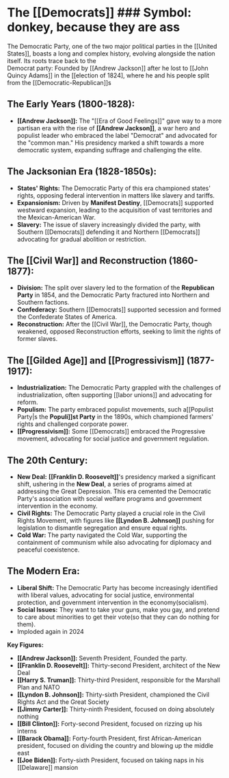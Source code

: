 # The [[Democrats]] ### Symbol: donkey, because they are ass
The Democratic Party, one of the two major political parties in the [[United States]], boasts a long and complex history, evolving alongside the nation itself. Its roots trace back to the \
Democrat party: Founded by [[Andrew Jackson]] after he lost to [[John Quincy Adams]] in the [[election of 1824], where he and his people split from the [[Democratic-Republican]]s


## **The Early Years (1800-1828):**

* **[[Andrew Jackson]]:** The "[[Era of Good Feelings]]" gave way to a more partisan era with the rise of **[[Andrew Jackson]]**, a war hero and populist leader who embraced the label "Democrat" and advocated for the "common man." His presidency marked a shift towards a more democratic system, expanding suffrage and challenging the elite.

## **The Jacksonian Era (1828-1850s):**

* **States' Rights:** The Democratic Party of this era championed states' rights, opposing federal intervention in matters like slavery and tariffs.
* **Expansionism:**  Driven by **Manifest Destiny**, [[Democrats]] supported westward expansion, leading to the acquisition of vast territories and the Mexican-American War.
* **Slavery:** The issue of slavery increasingly divided the party, with Southern [[Democrats]] defending it and Northern [[Democrats]] advocating for gradual abolition or restriction.

## **The [[Civil War]] and Reconstruction (1860-1877):**

* **Division:** The split over slavery led to the formation of the **Republican Party** in 1854, and the Democratic Party fractured into Northern and Southern factions.
* **Confederacy:**  Southern [[Democrats]] supported secession and formed the Confederate States of America.
* **Reconstruction:** After the [[Civil War]], the Democratic Party, though weakened, opposed Reconstruction efforts, seeking to limit the rights of former slaves.

## **The [[Gilded Age]] and [[Progressivism]] (1877-1917):**

* **Industrialization:** The Democratic Party grappled with the challenges of industrialization, often supporting [[labor unions]] and advocating for reform.
* **Populism:** The party embraced populist movements, such a[[Populist Party|s the **Populi]]st Party** in the 1890s, which championed farmers' rights and challenged corporate power.
* **[[Progressivism]]:**  Some [[Democrats]] embraced the Progressive movement, advocating for social justice and government regulation.

## **The 20th Century:**

* **New Deal:** **[[Franklin D. Roosevelt]]**'s presidency marked a significant shift, ushering in the **New Deal**, a series of programs aimed at addressing the Great Depression. This era cemented the Democratic Party's association with social welfare programs and government intervention in the economy.
* **Civil Rights:**  The Democratic Party played a crucial role in the Civil Rights Movement, with figures like **[[Lyndon B. Johnson]]** pushing for legislation to dismantle segregation and ensure equal rights.
* **Cold War:**  The party navigated the Cold War, supporting the containment of communism while also advocating for diplomacy and peaceful coexistence.

## **The Modern Era:**

* **Liberal Shift:** The Democratic Party has become increasingly identified with liberal values, advocating for social justice, environmental protection, and government intervention in the economy(socialism).
* **Social Issues:** They want to take your guns, make you gay, and pretend to care about minorities to get their vote(so that they can do nothing for them).
* Imploded again in 2024

**Key Figures:**

* **[[Andrew Jackson]]:** Seventh President, Founded the party.
* **[[Franklin D. Roosevelt]]:** Thirty-second President, architect of the New Deal
* **[[Harry S. Truman]]:** Thirty-third President, responsible for the Marshall Plan and NATO
* **[[Lyndon B. Johnson]]:** Thirty-sixth President, championed the Civil Rights Act and the Great Society
* **[[Jimmy Carter]]:** Thirty-ninth President, focused on doing absolutely nothing
* **[[Bill Clinton]]:** Forty-second President, focused on rizzing up his interns
* **[[Barack Obama]]:** Forty-fourth President, first African-American president, focused on dividing the country and blowing up the middle east
* **[[Joe Biden]]:** Forty-sixth President, focused on taking naps in his [[Delaware]] mansion
